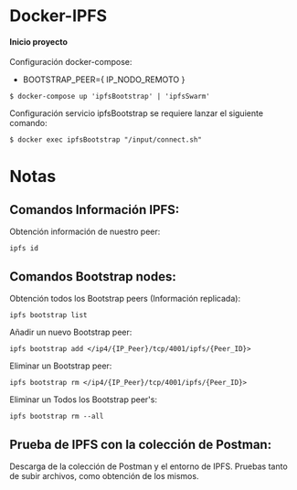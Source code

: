 # Docker-IPFS

#### Inicio proyecto

Configuración docker-compose:

- BOOTSTRAP_PEER={ IP_NODO_REMOTO }

```
$ docker-compose up 'ipfsBootstrap' | 'ipfsSwarm'
```

Configuración servicio ipfsBootstrap se requiere lanzar el siguiente comando:

```
$ docker exec ipfsBootstrap "/input/connect.sh"
```

# Notas

## Comandos Información IPFS:

Obtención información de nuestro peer:
```
ipfs id
```


## Comandos Bootstrap nodes:

Obtención todos los Bootstrap peers (Información replicada):
```
ipfs bootstrap list
```

Añadir un nuevo Bootstrap peer:

```
ipfs bootstrap add </ip4/{IP_Peer}/tcp/4001/ipfs/{Peer_ID}>
```

Eliminar un Bootstrap peer:
```
ipfs bootstrap rm </ip4/{IP_Peer}/tcp/4001/ipfs/{Peer_ID}>
```
Eliminar un Todos los Bootstrap peer's:
```
ipfs bootstrap rm --all
```

## Prueba de IPFS con la colección de Postman:

Descarga de la colección de Postman y el entorno de IPFS.
Pruebas tanto de subir archivos, como obtención de los mismos.

